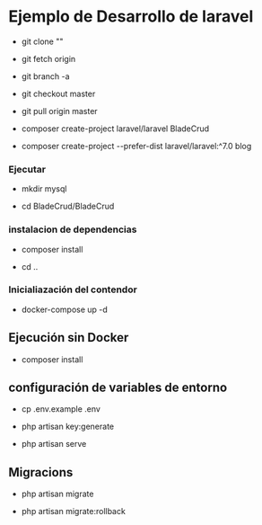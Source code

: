 # Ejemplo de Desarrollo de laravel

- git clone ""

- git fetch origin

- git branch -a

- git checkout master

- git pull origin master

- composer create-project laravel/laravel BladeCrud

- composer create-project --prefer-dist laravel/laravel:^7.0 blog

### Ejecutar

- mkdir mysql

- cd BladeCrud/BladeCrud

### instalacion de dependencias

- composer install

- cd ..

### Inicialiazación del contendor

- docker-compose up -d

## Ejecución sin Docker

- composer install

## configuración de variables de entorno

- cp .env.example .env

- php artisan key:generate

- php artisan serve

## Migracions

- php artisan migrate

- php artisan migrate:rollback
